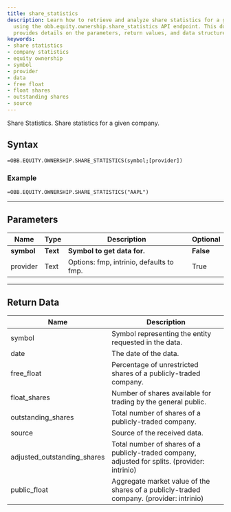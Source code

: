 ```yaml
---
title: share_statistics
description: Learn how to retrieve and analyze share statistics for a given company
  using the obb.equity.ownership.share_statistics API endpoint. This documentation
  provides details on the parameters, return values, and data structure.
keywords: 
- share statistics
- company statistics
- equity ownership
- symbol
- provider
- data
- free float
- float shares
- outstanding shares
- source
---
```


<!-- markdownlint-disable MD041 -->

Share Statistics. Share statistics for a given company.

## Syntax

```excel wordwrap
=OBB.EQUITY.OWNERSHIP.SHARE_STATISTICS(symbol;[provider])
```

### Example

```excel wordwrap
=OBB.EQUITY.OWNERSHIP.SHARE_STATISTICS("AAPL")
```

---

## Parameters

| Name | Type | Description | Optional |
| ---- | ---- | ----------- | -------- |
| **symbol** | **Text** | **Symbol to get data for.** | **False** |
| provider | Text | Options: fmp, intrinio, defaults to fmp. | True |

---

## Return Data

| Name | Description |
| ---- | ----------- |
| symbol | Symbol representing the entity requested in the data.  |
| date | The date of the data.  |
| free_float | Percentage of unrestricted shares of a publicly-traded company.  |
| float_shares | Number of shares available for trading by the general public.  |
| outstanding_shares | Total number of shares of a publicly-traded company.  |
| source | Source of the received data.  |
| adjusted_outstanding_shares | Total number of shares of a publicly-traded company, adjusted for splits. (provider: intrinio) |
| public_float | Aggregate market value of the shares of a publicly-traded company. (provider: intrinio) |

